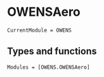 # OWENSAero
```@meta
CurrentModule = OWENS
```

## Types and functions

```@autodocs
Modules = [OWENS.OWENSAero]
```
